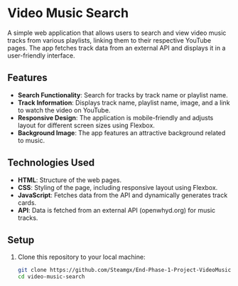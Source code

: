 # Video Music Search

A simple web application that allows users to search and view video music tracks from various playlists, linking them to their respective YouTube pages. The app fetches track data from an external API and displays it in a user-friendly interface.

## Features

- **Search Functionality**: Search for tracks by track name or playlist name.
- **Track Information**: Displays track name, playlist name, image, and a link to watch the video on YouTube.
- **Responsive Design**: The application is mobile-friendly and adjusts layout for different screen sizes using Flexbox.
- **Background Image**: The app features an attractive background related to music.

## Technologies Used

- **HTML**: Structure of the web pages.
- **CSS**: Styling of the page, including responsive layout using Flexbox.
- **JavaScript**: Fetches data from the API and dynamically generates track cards.
- **API**: Data is fetched from an external API (openwhyd.org) for music tracks.

## Setup

1. Clone this repository to your local machine:
   ```bash
   git clone https://github.com/Steamgx/End-Phase-1-Project-VideoMusicSearch-.git
   cd video-music-search
